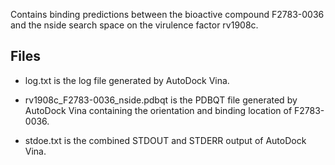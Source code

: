 Contains binding predictions between the bioactive compound F2783-0036 and the nside search space on the virulence factor rv1908c.

## Files

- log.txt is the log file generated by AutoDock Vina.

- rv1908c_F2783-0036_nside.pdbqt is the PDBQT file generated by AutoDock Vina containing the orientation and binding location of F2783-0036.

- stdoe.txt is the combined STDOUT and STDERR output of AutoDock Vina.

